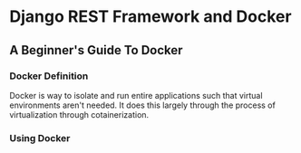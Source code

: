 # Django REST Framework and Docker

## A Beginner's Guide To Docker

### Docker Definition

Docker is way to isolate and run entire applications such that virtual environments aren't needed. It does this largely through the process of virtualization through cotainerization.

### Using Docker


